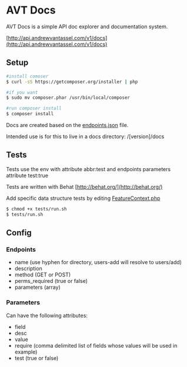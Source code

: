 # AVT Docs
AVT Docs is a simple API doc explorer and documentation system.

[http://api.andrewvantassel.com/v1/docs](http://api.andrewvantassel.com/v1/docs)

## Setup
```bash
#install comoser
$ curl -sS https://getcomposer.org/installer | php

#if you want
$ sudo mv composer.phar /usr/bin/local/composer

#run composer install
$ composer install
```

Docs are created based on the [endpoints.json](endpoints.json) file.

Intended use is for this to live in a docs directory: /[version]/docs

## Tests
Tests use the env with attribute abbr:test and endpoints parameters attribute test:true

Tests are written with Behat [http://behat.org/](http://behat.org/)

Add specific data structure tests by editing [FeatureContext.php](tests/features/bootstrap/FeatureContext.php)

```bash
$ chmod +x tests/run.sh
$ tests/run.sh
```

## Config

### Endpoints
* name (use hyphen for directory, users-add will resolve to users/add)
* description
* method (GET or POST)
* perms_required (true or false)
* parameters (array)

### Parameters
Can have the following attributes:

* field
* desc
* value
* require (comma delimited list of fields whose values will be used in example)
* test (true or false)
